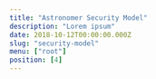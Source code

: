 ```yaml
---
title: "Astronomer Security Model"
description: "Lorem ipsum"
date: 2018-10-12T00:00:00.000Z
slug: "security-model"
menu: ["root"]
position: [4]
---
```

